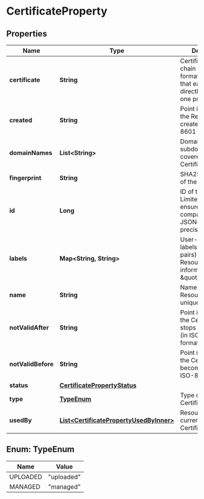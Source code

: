 

# CertificateProperty


## Properties

| Name | Type | Description | Notes |
|------------ | ------------- | ------------- | -------------|
|**certificate** | **String** | Certificate and chain in PEM format, in order so that each record directly certifies the one preceding |  |
|**created** | **String** | Point in time when the Resource was created (in ISO-8601 format). |  |
|**domainNames** | **List&lt;String&gt;** | Domains and subdomains covered by the Certificate |  |
|**fingerprint** | **String** | SHA256 fingerprint of the Certificate |  |
|**id** | **Long** | ID of the Resource. Limited to 52 bits to ensure compatibility with JSON double precision floats.  |  |
|**labels** | **Map&lt;String, String&gt;** | User-defined labels (&#x60;key/value&#x60; pairs) for the Resource. For more information, see \&quot;[Labels](https://docs.hetzner.cloud)\&quot;.  |  |
|**name** | **String** | Name of the Resource. Must be unique per Project. |  |
|**notValidAfter** | **String** | Point in time when the Certificate stops being valid (in ISO-8601 format) |  |
|**notValidBefore** | **String** | Point in time when the Certificate becomes valid (in ISO-8601 format) |  |
|**status** | [**CertificatePropertyStatus**](CertificatePropertyStatus.md) |  |  [optional] |
|**type** | [**TypeEnum**](#TypeEnum) | Type of the Certificate |  [optional] |
|**usedBy** | [**List&lt;CertificatePropertyUsedByInner&gt;**](CertificatePropertyUsedByInner.md) | Resources currently using the Certificate |  |



## Enum: TypeEnum

| Name | Value |
|---- | -----|
| UPLOADED | &quot;uploaded&quot; |
| MANAGED | &quot;managed&quot; |




